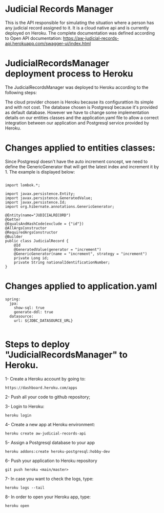# Judicial Records Manager

This is the API responsible for simulating the situation where a person has any judicial record assigned to it. It is a cloud native api and is currently deployed on Heroku. The complete documentation was defined according to Open API documentation:
https://aw-judicial-records-api.herokuapp.com/swagger-ui/index.html

# JudicialRecordsManager deployment process to Heroku

The JudicialRecordsManager was deployed to Heroku according to the following steps:

The cloud provider chosen is Heroku because its configurattion its simple and with not cost. The database chosen is Postgresql because it's provided as default database.
However we have to change some implementation details on our entities classes and the application.yaml file to allow a correct integration between our application and Postgresql service provided by Heroku.

# Changes applied to entities classes:

Since Postgresql doesn't have the auto increment concept, we need to define the GenericGenerator that will get the latest index and increment it by 1. The example is displayed below:
```package com.addi.challenge.externalsystem.judicialrecordssystem.judicialrecordsmanager.entity;

import lombok.*;

import javax.persistence.Entity;
import javax.persistence.GeneratedValue;
import javax.persistence.Id;
import org.hibernate.annotations.GenericGenerator;

@Entity(name="JUDICIALRECORD")
@Getter
@EqualsAndHashCode(exclude = {"id"})
@AllArgsConstructor
@RequiredArgsConstructor
@Builder
public class JudicialRecord {
    @Id
    @GeneratedValue(generator = "increment")
    @GenericGenerator(name = "increment", strategy = "increment")
    private Long id;
    private String nationalIdentificationNumber;
}
```

# Changes applied to application.yaml

```
spring:
  jpa:
    show-sql: true
    generate-ddl: true
  datasource:
    url: ${JDBC_DATASOURCE_URL}
    
 ```
 
 # Steps to deploy "JudicialRecordsManager" to Heroku.

1- Create a Heroku account by going to:
```
https://dashboard.heroku.com/apps
```

2- Push all your code to github repository;

3- Login to Heroku:
```
heroku login
```

4- Create a new app at Heroku environment:

```
heroku create aw-judicial-records-api
```

5- Assign a Postgresql database to your app
```
heroku addons:create heroku-postgresql:hobby-dev
```

6- Push your application to Heroku repository
```
git push heroku <main/master>
```

7- In case you want to check the logs, type:
```
heroku logs --tail
```

8- In order to open your Heroku app, type:
```
heroku open
```

